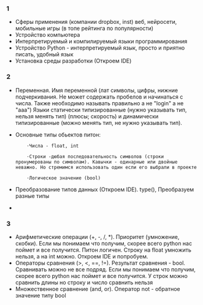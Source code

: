 ### 1 
- Сферы применения (компании dropbox, inst) веб, нейросети, мобильные игры  (в топе рейтинга по популярности)
- Устройство компьютера
- Интерпретируемый и компилируемый языки программирования
- Устройство Python - интерпретируемый язык, просто и приятно писать, удобный язык
- Установка среды разработки (Откроем IDE)

### 2
- Переменная. Имя переменной (лат символы, цифры, нижние подчеркивания. Не может содержать пробелов и начинаться с числа. Также необходимо называть правильно а не "login" а не "ааа") Языки статически типизированные (нужно указывать тип, нельзя менять тип) (плюсы; скорость) и динамически типизированные (можно менять тип, не нужно указывать тип). 
- Основные типы обьектов питон:

          ⋅Числа - float, int

          ⋅Строки -дюбая последовательность символов (строки пронумерованы по символам). Кавычки - одинарные или двойные неважно. Но стремимся использовать один если его выбрали в проекте 

          ⋅Логическое значение (bool)

- Преобразование типов данных (Откроем IDE). type(), Преобразуем разные типы
- 
### 3
- Арифметические операции (+, -, /, *). Приоритет (умножение, скобки). Если мы понимаем что получим, скорее всего python нас поймет и все получится. Питон логичен. Строку на float умножить нельзя, а на int можно. Откроем IDE и попробуем. 
- Операторы сравнения (>, <, ==, !=). Результат сравнения - bool. Сравнивать можно не все подряд. Если мы понимаем что получим, скорее всего python нас поймет и все получится. У строк можно сравнить длины но строку и число сравнить нельзя
- Множественное сравнение (and, or). Оператор not - обратное значение типу bool

